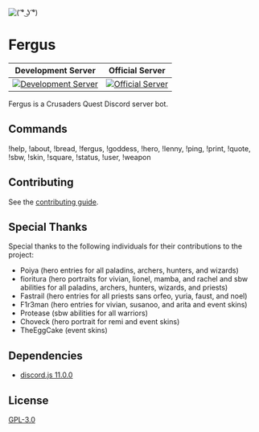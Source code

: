 ![](https://raw.githubusercontent.com/Johj/fergus/master/assets/fergus.png "( ͡° ͜ʖ ͡°)")

# Fergus
| Development Server | Official Server |
|:-----------:|:---------------:|
| [![](https://discordapp.com/api/guilds/258167954913361930/widget.png "Development Server")](https://discord.gg/WjEFnzC) | [![](https://discordapp.com/api/guilds/206599473282023424/widget.png "Official Server")](https://discord.gg/6TRnyhj) |

Fergus is a Crusaders Quest Discord server bot.

## Commands
!help, !about, !bread, !fergus, !goddess, !hero, !lenny, !ping, !print, !quote, !sbw, !skin, !square, !status, !user, !weapon

## Contributing
See the [contributing guide](https://github.com/Johj/fergus/tree/master/contribute).

## Special Thanks
Special thanks to the following individuals for their contributions to the project:
- Poiya (hero entries for all paladins, archers, hunters, and wizards)
- fioritura (hero portraits for vivian, lionel, mamba, and rachel and sbw abilities for all paladins, archers, hunters, wizards, and priests)
- Fastrail (hero entries for all priests sans orfeo, yuria, faust, and noel)
- F1r3man (hero entries for vivian, susanoo, and arita and event skins)
- Protease (sbw abilities for all warriors)
- Choveck (hero portrait for remi and event skins)
- TheEggCake (event skins)

## Dependencies
- [discord.js 11.0.0](https://github.com/hydrabolt/discord.js)

## License
[GPL-3.0](https://raw.githubusercontent.com/Johj/fergus/master/LICENSE)
